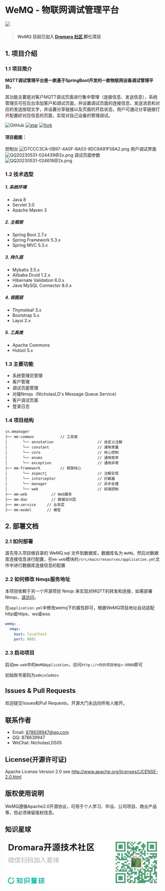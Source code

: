 # WeMQ - 物联网调试管理平台
<img src="https://img.nicholasld.cn/i/2023/09/22/650d382ad4e66.png" width="700">

>####  WeMQ 目前已加入 [Dromara 社区 ](https://gitee.com/dromara) 孵化项目

## 1. 项目介绍

### 1.1 项目简介

**MQTT调试管理平台是一款基于SpringBoot开发的一款物联网设备调试管理平台。**

其功能主要是对客户MQTT调试页面进行集中管理（连接信息、发送信息），系统管理员可在后台添加客户和调试页面，并设置调试页面的连接信息、发送消息和对应的发送按钮文字，并设置分享链接以及页面的开启状态，用户可通过分享链接打开配置好对应信息的页面，实现对自己设备的管理调试。

![GitHub](https://img.shields.io/github/license/NicholasLD/WeMQ)
[![star](https://gitee.com/nicholasld/WeMQ/badge/star.svg?theme=dark)](https://gitee.com/nicholasld/WeMQ/stargazers)
[![fork](https://gitee.com/nicholasld/WeMQ/badge/fork.svg?theme=dark)](https://gitee.com/nicholasld/WeMQ/members)

#### 项目截图：
控制台
![D7CCC3CA-0B97-4A0F-8A03-8DC8A91F58A2.png](https://img.nicholasld.cn/i/2023/09/22/650d5384475a7.jpg)
用户调试界面
![QQ20230531-024439@2x.png](https://img.nicholasld.cn/i/2023/09/22/650d538510281.jpg)
调试页面参数
![QQ20230531-024618@2x.png](https://img.nicholasld.cn/i/2023/09/22/650d5384a35f5.jpg)

### 1.2 技术选型

##### 1. 系统环境

- Java 8
- Servlet 3.0
- Apache Maven 3

##### 2. 主框架

- Spring Boot 2.7.x
- Spring Framework 5.3.x
- Spring MVC 5.3.x

##### 3. 持久层

- Mybatis 3.5.x
- Alibaba Druid 1.2.x
- Hibernate Validation 6.0.x
- Java MySQL Connector 8.0.x

##### 4. 视图层

- Thymeleaf 3.x
- Bootstrap 5.x
- Layui 2.x

##### 5. 工具类

- Apache Commons
- Hutool 5.x

### 1.3 主要功能

- 系统管理员管理
- 客户管理
- 调试页面管理
- 对接Nmqs（NicholasLD's Message Queue Service）
- 客户调试页面
- 登录日志

### 1.4 项目结构
```
cn.mmanager
├── mm-common            // 工具类
│       └── annotation                    // 自定义注解
│       └── constant                      // 通用常量
│       └── core                          // 核心控制
│       └── enums                         // 通用枚举
│       └── exception                     // 通用异常
├── mm-framework         // 框架核心
│       └── aspectj                       // 注解实现
│       └── interceptor                   // 拦截器
│       └── manager                       // 异步处理
│       └── web                           // 前端控制
├── mm-web       	 // Web服务
├── mm-dao      	 // 数据访问层
├── mm-service     // 业务层
├── mm-model       // 模型
```

## 2. 部署文档

### 2.1 如何部署

首先导入项目根目录的 WeMQ.sql 文件到数据库，数据库名为 `WeMQ`，然后对数据库连接信息进行配置，在`mm-web`模块的`/src/main/resources/application.yml`文件中进行数据库连接信息的配置

### 2.2 如何修改 Nmqs服务地址

本项目依赖于另一个开源项目 Nmqs 来实现对MQTT的转发和连接，如需部署Nmqs，[请访问](https://gitee.com/nicholasld/nmqs)。

在`application.yml`中修改wemq下的属性即可，根据WeMQ项目地址自动适配http或https、ws或wss

```yaml
wemq:
  nmqs:
    host: localhost
    port: 8081
```

### 2.3 启动项目
启动`mm-web`中的`WeMQApplication`，访问`http://<你的项目地址>:8080`即可

初始账号密码为`admin`/`admin`

## Issues & Pull Requests
欢迎提交Issues和Pull Requests，开源大门永远向所有人敞开。

## 联系作者
- Email: 878639947@qq.com
- QQ: 878639947
- WeChat: NicholasLD505

## License(开源许可证)
Apache License Version 2.0 see http://www.apache.org/licenses/LICENSE-2.0.html

## 版权使用说明
WeMQ遵循Apache2.0开源协议，可用于个人学习、毕设、公司项目、商业产品等，但必须保留版权信息。

## 知识星球
![img_1.png](img_1.png)
